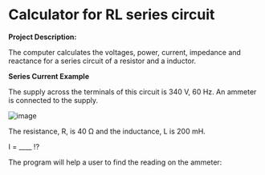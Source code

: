 # Calculator for RL series circuit

**Project Description:**

The computer calculates the voltages, power, current, impedance and reactance for a series circuit of a resistor and a inductor.

**Series Current Example**

The supply across the terminals of this circuit is 340 V, 60 Hz.
An ammeter is connected to the supply.

![image](https://user-images.githubusercontent.com/73076876/136863669-2e8e091b-ca51-4f90-ac94-f3849e2572e0.png)

The resistance, R, is 40 Ω and the inductance, L is 200 mH.

I = ____ !?

The program will help a user to find the reading on the ammeter:   




